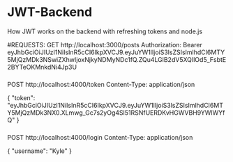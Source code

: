 # JWT-Backend
How JWT works on the backend with refreshing tokens and node.js

#REQUESTS:
GET http://localhost:3000/posts
Authorization: Bearer eyJhbGciOiJIUzI1NiIsInR5cCI6IkpXVCJ9.eyJuYW1lIjoiS3lsZSIsImlhdCI6MTY5MjQzMDk3NSwiZXhwIjoxNjkyNDMyNDc1fQ.ZQu4LGlB2dV5XQIlOd5_FsbtE2BYTeOKMnkdNi4Jp3U
###

POST http://localhost:4000/token
Content-Type: application/json

{
    "token": "eyJhbGciOiJIUzI1NiIsInR5cCI6IkpXVCJ9.eyJuYW1lIjoiS3lsZSIsImlhdCI6MTY5MjQzMDk3NX0.XLmwg_Gc7s2yOg4Sl51RSNfUERDKvHGWVBH9YWlWYfQ"
} 

###
POST http://localhost:4000/login
Content-Type: application/json

{
    "username": "Kyle"
}
